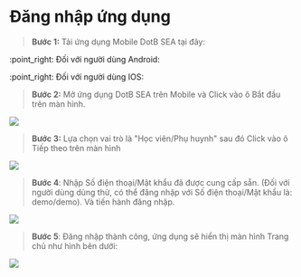 # Đăng nhập ứng dụng

> **Bước 1:** Tải ứng dụng Mobile DotB SEA tại đây:

:point\_right: Đối với người dùng Android:  [<img src="../../.gitbook/assets/image (16).png" alt="" data-size="line"> ](https://play.google.com/store/apps/details?id=vn.dotb.sea)

:point\_right: Đối với người dùng IOS:  [<img src="../../.gitbook/assets/image (15).png" alt="" data-size="line">](https://apps.apple.com/vn/app/dotb-crm/id1475488445)&#x20;

> **Bước 2:** Mở ứng dụng DotB SEA trên Mobile và Click vào ô Bắt đầu trên màn hình.

![](../../.gitbook/assets/1.6.jpg)

> **Bước 3:** Lựa chọn vai trò là "Học viên/Phụ huynh" sau đó Click vào ô Tiếp theo trên màn hình

![](<../../.gitbook/assets/2.1 (1).jpg>)

> **Bước 4**: Nhập Số điện thoại/Mật khẩu đã được cung cấp sẵn. (Đối với người dùng dùng thử, có thể đăng nhập với Số điện thoại/Mật khẩu là: demo/demo). Và tiến hành đăng nhập.

![](../../.gitbook/assets/3.2.jpg)

> **Bước 5**: Đăng nhập thành công, ứng dụng sẽ hiển thị màn hình Trang chủ như hình bên dưới:

![](<../../.gitbook/assets/4.1 (1).jpg>)

